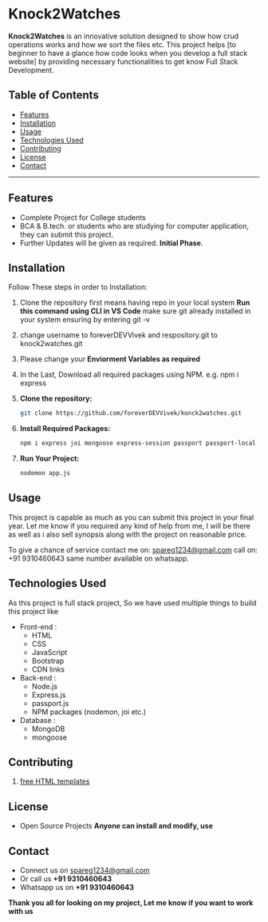 # Knock2Watches

**Knock2Watches** is an innovative solution designed to show how crud operations works and how we sort the files etc. This project helps [to beginner to have a glance how code looks when you develop a full stack website] by providing necessary functionalities to get know Full Stack Development.

## Table of Contents

- [Features](#features)
- [Installation](#installation)
- [Usage](#usage)
- [Technologies Used](#technologies-used)
- [Contributing](#contributing)
- [License](#license)
- [Contact](#contact)

---

## Features

- Complete Project for College students
- BCA & B.tech. or students who are studying for computer application, they can submit this project.
- Further Updates will be given as required. **Initial Phase**.

## Installation

Follow These steps in order to Installation:
1. Clone the repository first means having repo in your local system  **Run this command using CLI in VS Code** make sure git already installed in your system ensuring by entering git -v
2. change username to foreverDEVVivek and respository.git to knock2watches.git
3. Please change your **Enviorment Variables as required**
4. In the Last, Download all required packages using NPM.  e.g. npm i express


1. **Clone the repository:**

   ```bash
   git clone https://github.com/foreverDEVVivek/konck2watches.git

2. **Install Required Packages:**
    ```bash
    npm i express joi mongoose express-session passport passport-local passport-local-mongoose connect-flash ejs-mate method-override dotenv nodemon

3. **Run Your Project:**
    ```bash
    nodemon app.js

## Usage 

This project is capable as much as you can submit this project in your final year. Let me know if you required any kind of help from me, I will be there as well as i also sell synopsis along with the project on reasonable price.

To give a chance of service contact me on:
[spareg1234@gmail.com](https://mail.google.com/mail/u/0/#inbox)
call on: +91 9310460643 same number available on whatsapp.

## Technologies Used

As this project is full stack project, So we have used multiple things to build this project like
- Front-end :
  - HTML
  - CSS
  - JavaScript
  - Bootstrap
  - CDN links
- Back-end :
  - Node.js
  - Express.js
  - passport.js
  - NPM packages (nodemon, joi etc.)
- Database :
  - MongoDB
  - mongoose

## Contributing

1. [free HTML templates](https://html.design/)

## License

- Open Source Projects **Anyone can install and modify, use**

## Contact

- Connect us on [spareg1234@gmail.com](https://mail.google.com/mail/u/0/#inbox)
- Or call us **+91 9310460643**
- Whatsapp us on **+91 9310460643**

**Thank you all for looking on my project, Let me know if you want to work with us**
